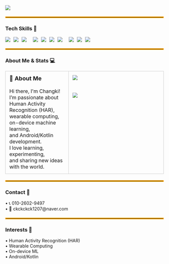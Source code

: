 <!-- Header -->
<img src="https://capsule-render.vercel.app/api?type=venom&color=0:1e3c72,100:2a5298&height=200&section=header&text=Welcome%20to%20Changki%27s%20Github&fontSize=40&fontColor=ff1493#gh-light-mode-only" />
<hr style="border: 2px solid #ffa500; margin: 20px 0;" />

<!-- Tech Skills -->
<h3>Tech Skills 🚀</h3>
<div style="display:flex; flex-wrap:wrap; gap:10px; align-items:center;">
  <img src="https://img.shields.io/badge/python-%233776AB.svg?&style=for-the-badge&logo=python&logoColor=white" />
  <img src="https://img.shields.io/badge/kotlin-%230095D5.svg?&style=for-the-badge&logo=kotlin&logoColor=white" />
  <img src="https://img.shields.io/badge/java-%23007396.svg?&style=for-the-badge&logo=java&logoColor=white" /><br>
  <img src="https://img.shields.io/badge/tensorflow-%23FF6F00.svg?&style=for-the-badge&logo=tensorflow&logoColor=white" />
  <img src="https://img.shields.io/badge/scikit--learn-%23F7931E.svg?&style=for-the-badge&logo=scikit-learn&logoColor=black" />
  <img src="https://img.shields.io/badge/ubuntu-%23E95420.svg?&style=for-the-badge&logo=ubuntu&logoColor=white" />
  <img src="https://img.shields.io/badge/git-%23F05032.svg?&style=for-the-badge&logo=git&logoColor=white" /><br>
  <img src="https://img.shields.io/badge/android-%233DDC84.svg?&style=for-the-badge&logo=android&logoColor=black" />
  <img src="https://img.shields.io/badge/pandas-%23150458.svg?&style=for-the-badge&logo=pandas&logoColor=white" />
  <img src="https://img.shields.io/badge/numpy-%23013243.svg?&style=for-the-badge&logo=numpy&logoColor=white" />
</div>

<hr style="border: 2px solid #ffa500; margin: 20px 0;" />

<h3>About Me & Stats 💻</h3>
<table width="100%" style="table-layout:fixed; border-collapse:collapse;">
  <tr>
    <td style="vertical-align: top; padding: 12px; width: 40%; border: 1px solid #ccc;">
      <strong style="font-size:18px;">👋 About Me</strong><br><br>
      Hi there, I'm Changki!  
      I’m passionate about <br>Human Activity Recognition (HAR),<br> 
      wearable computing, on-device machine learning,<br> 
      and Android/Kotlin development.<br>  
      I love learning, experimenting, <br>
      and sharing new ideas with the world.
    </td>
    <td style="vertical-align: top; padding: 12px; width: 60%; border: 1px solid #ccc;">
      <img src="https://github-readme-stats.vercel.app/api/top-langs/?username=changkey-bit&layout=compact" style="max-width:100%; height:auto; display:block;" />
      <br><br>
      <img src="https://github-readme-stats.vercel.app/api?username=changkey-bit&show_icons=true" style="max-width:100%; height:auto; display:block;" />
    </td>
  </tr>
</table>

<hr style="border: 2px solid #ffa500; margin: 20px 0;" />
<h3>Contact 🤙</h3>
<p>
  • 📞 010-2602-9497<br>
  • 📧 ckckckck1207@naver.com
</p>

<hr style="border: 2px solid #ffa500; margin: 20px 0;" />
<h3>Interests 💫</h3>
<p>
  • Human Activity Recognition (HAR)<br>
  • Wearable Computing <br>
  • On-device ML <br>
  • Android/Kotlin  
</p>
